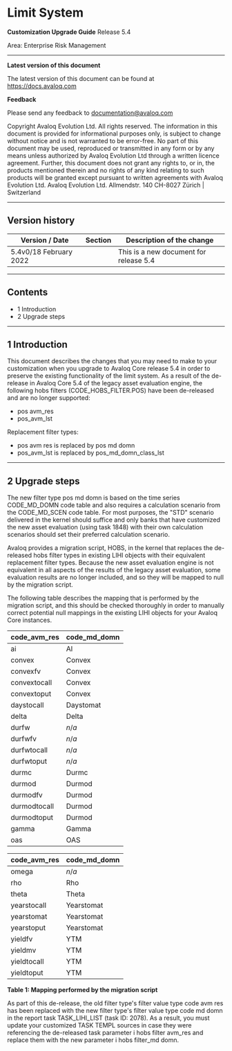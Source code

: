 # Limit System

**Customization Upgrade Guide**
Release 5.4

Area: Enterprise Risk Management

---
**Latest version of this document**

The latest version of this document can be found at https://docs.avaloq.com

**Feedback**

Please send any feedback to documentation@avaloq.com

Copyright Avaloq Evolution Ltd. All rights reserved.
The information in this document is provided for informational purposes only, is subject to change without notice and is not warranted to be error-free. No part of this document may be used, reproduced or transmitted in any form or by any means unless authorized by Avaloq Evolution Ltd through a written licence agreement. Further, this document does not grant any rights to, or in, the products mentioned therein and no rights of any kind relating to such products will be granted except pursuant to written agreements with Avaloq Evolution Ltd.
Avaloq Evolution Ltd. Allmendstr. 140 CH-8027 Zürich | Switzerland

---
## Version history

| Version / Date          | Section | Description of the change              |
| ----------------------- | ------- | -------------------------------------- |
| 5.4v0/18 February 2022 |         | This is a new document for release 5.4 |


---
## Contents

* 1 Introduction
* 2 Upgrade steps

---
## 1 Introduction

This document describes the changes that you may need to make to your customization when you upgrade to Avaloq Core release 5.4 in order to preserve the existing functionality of the limit system.
As a result of the de-release in Avaloq Core 5.4 of the legacy asset evaluation engine, the following hobs filters (CODE_HOBS_FILTER.POS) have been de-released and are no longer supported:

* pos avm_res
* pos_avm_lst

Replacement filter types:

* pos avm res is replaced by pos md domn
* pos_avm_lst is replaced by pos_md_domn_class_lst

---
## 2 Upgrade steps

The new filter type pos md domn is based on the time series CODE_MD_DOMN code table and also requires a calculation scenario from the CODE_MD_SCEN code table. For most purposes, the "STD" scenario delivered in the kernel should suffice and only banks that have customized the new asset evaluation (using task 1848) with their own calculation scenarios should set their preferred calculation scenario.

Avaloq provides a migration script, HOBS, in the kernel that replaces the de-released hobs filter types in existing LIHI objects with their equivalent replacement filter types. Because the new asset evaluation engine is not equivalent in all aspects of the results of the legacy asset evaluation, some evaluation results are no longer included, and so they will be mapped to null by the migration script.

The following table describes the mapping that is performed by the migration script, and this should be checked thoroughly in order to manually correct potential null mappings in the existing LIHI objects for your Avaloq Core instances.

| code_avm_res | code_md_domn |
| ------------ | ------------ |
| ai           | Al           |
| convex       | Convex       |
| convexfv     | Convex       |
| convextocall | Convex       |
| convextoput  | Convex       |
| daystocall   | Daystomat    |
| delta        | Delta        |
| durfw        | $n/a$        |
| durfwfv      | $n/a$        |
| durfwtocall  | $n/a$        |
| durfwtoput   | $n/a$        |
| durmc        | Durmc        |
| durmod       | Durmod       |
| durmodfv     | Durmod       |
| durmodtocall | Durmod       |
| durmodtoput  | Durmod       |
| gamma        | Gamma        |
| oas          | OAS          |


| code_avm_res | code_md_domn |
| ------------ | ------------ |
| omega        | $n/a$        |
| rho          | Rho          |
| theta        | Theta        |
| yearstocall  | Yearstomat   |
| yearstomat   | Yearstomat   |
| yearstoput   | Yearstomat   |
| yieldfv      | YTM          |
| yieldmv      | YTM          |
| yieldtocall  | YTM          |
| yieldtoput   | YTM          |


**Table 1: Mapping performed by the migration script**

As part of this de-release, the old filter type's filter value type code avm res has been replaced with the new filter type's filter value type code md domn in the report task TASK_LIHI_LIST (task ID: 2078). As a result, you must update your customized TASK TEMPL sources in case they were referencing the de-released task parameter i hobs filter avm_res and replace them with the new parameter i hobs filter_md domn.